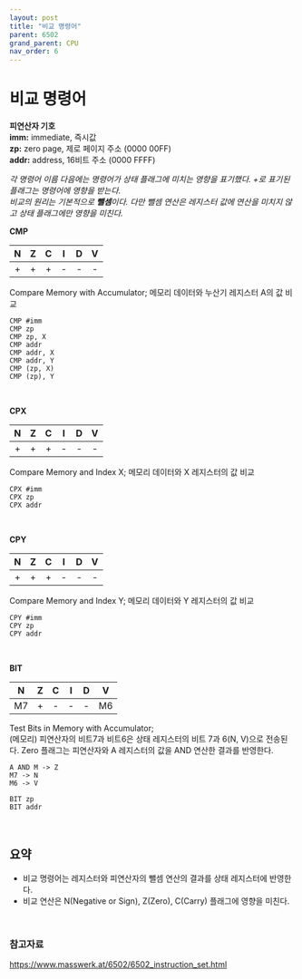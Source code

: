 ```yaml
---
layout: post
title: "비교 명령어"
parent: 6502
grand_parent: CPU
nav_order: 6
---
```


# 비교 명령어

**피연산자 기호**  
**imm:** immediate, 즉시값  
**zp:** zero page, 제로 페이지 주소 ($0000~$00FF)  
**addr:** address, 16비트 주소 ($0000~$FFFF)  

*각 명령어 이름 다음에는 명령어가 상태 플래그에 미치는 영향을 표기했다. +로 표기된 플래그는 명령어에 영향을 받는다.*  
*비교의 원리는 기본적으로 **뺄셈**이다. 다만 뺄셈 연산은 레지스터 값에 연산을 미치지 않고 상태 플래그에만 영향을 미친다.*  
  

**CMP**  

| N | Z | C | I | D | V |
|:-:|:-:|:-:|:-:|:-:|:-:|
|\+ |\+ |\+ |\- |\- |\- |

Compare Memory with Accumulator; 메모리 데이터와 누산기 레지스터 A의 값 비교  
```
CMP #imm
CMP zp
CMP zp, X
CMP addr
CMP addr, X
CMP addr, Y
CMP (zp, X)
CMP (zp), Y
```
<br>

**CPX**  

| N | Z | C | I | D | V |
|:-:|:-:|:-:|:-:|:-:|:-:|
|\+ |\+ |\+ |\- |\- |\- |

Compare Memory and Index X; 메모리 데이터와 X 레지스터의 값 비교  
```
CPX #imm
CPX zp
CPX addr
```
<br>

**CPY**  

| N | Z | C | I | D | V |
|:-:|:-:|:-:|:-:|:-:|:-:|
|\+ |\+ |\+ |\- |\- |\- |

Compare Memory and Index Y; 메모리 데이터와 Y 레지스터의 값 비교  
```
CPY #imm
CPY zp
CPY addr
```
<br>

**BIT**  

| N | Z | C | I | D | V |
|:-:|:-:|:-:|:-:|:-:|:-:|
|M7 |\+ |\- |\- |\- |M6 |

Test Bits in Memory with Accumulator;  
(메모리) 피연산자의 비트7과 비트6은 상태 레지스터의 비트 7과 6(N, V)으로 전송된다. 
Zero 플래그는 피연산자와 A 레지스터의 값을 AND 연산한 결과를 반영한다.  
  
```
A AND M -> Z
M7 -> N
M6 -> V
```
  
``` 
BIT zp
BIT addr
```
<br>


## 요약
- 비교 명령어는 레지스터와 피연산자의 뺄셈 연산의 결과를 상태 레지스터에 반영한다.  
- 비교 연산은 N(Negative or Sign), Z(Zero), C(Carry) 플래그에 영향을 미친다.  
  
<br>

### 참고자료
<https://www.masswerk.at/6502/6502_instruction_set.html>